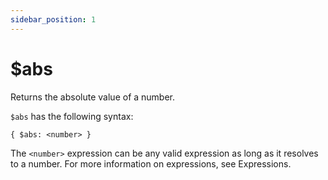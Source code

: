 ```yaml
---
sidebar_position: 1
---
```


# $abs

Returns the absolute value of a number.

`$abs` has the following syntax:

    { $abs: <number> }

The `<number>` expression can be any valid expression as long as it resolves to a number. For more information on expressions, see Expressions.
